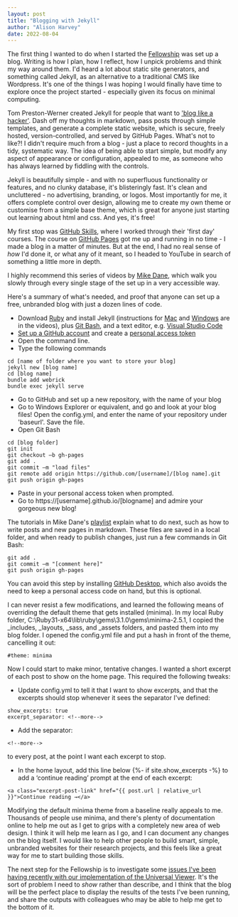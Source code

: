 ```yaml
---
layout: post
title: "Blogging with Jekyll"
author: "Alison Harvey"
date: 2022-08-04
---
```

The first thing I wanted to do when I started the [Fellowship](https://aeh0.github.io/experiiiments/about/) was set up a blog. Writing is how I plan, how I reflect, how I unpick problems and think my way around them. I'd heard a lot about static site generators, and something called Jekyll, as an alternative to a traditional CMS like Wordpress. It's one of the things I was hoping I would finally have time to explore once the project started - especially given its focus on minimal computing.

Tom Preston-Werner created Jekyll for people that want to ['blog like a hacker'](https://tom.preston-werner.com/2008/11/17/blogging-like-a-hacker.html). Dash off my thoughts in markdown, pass posts through simple templates, and generate a complete static website, which is secure, freely hosted, version-controlled, and served by GitHub Pages. What's not to like?! I didn't require much from a blog - just a place to record thoughts in a tidy, systematic way. The idea of being able to start simple, but modify any aspect of appearance or configuration, appealed to me, as someone who has always learned by fiddling with the controls.
<!--more-->

Jekyll is beautifully simple - and with no superfluous functionality or features, and no clunky database, it's blisteringly fast. It's clean and uncluttered - no advertising, branding, or logos. Most importantly for me, it offers complete control over design, allowing me to create my own theme or customise from a simple base theme, which is great for anyone just starting out learning about html and css. And yes, it's free!

My first stop was [GitHub Skills](https://github.com/skills), where I worked through their 'first day' courses. The course on [GitHub Pages](https://github.com/skills/github-pages) got me up and running in no time - I made a blog in a matter of minutes. But at the end, I had no real sense of *how* I'd done it, or what any of it meant, so I headed to YouTube in search of something a little more in depth.

I highly recommend this series of videos by [Mike Dane](https://www.youtube.com/playlist?list=PLLAZ4kZ9dFpOPV5C5Ay0pHaa0RJFhcmcB), which walk you slowly through every single stage of the set up in a very accessible way.

Here's a summary of what's needed, and proof that anyone can set up a free, unbranded blog with just a dozen lines of code. 

* Download [Ruby](https://rubyinstaller.org/downloads/) and install Jekyll (instructions for [Mac](https://www.youtube.com/watch?v=WhrU9m82Wm8&list=PLLAZ4kZ9dFpOPV5C5Ay0pHaa0RJFhcmcB&index=2) and [Windows](https://www.youtube.com/watch?v=LfP7Y9Ja6Qc&list=PLLAZ4kZ9dFpOPV5C5Ay0pHaa0RJFhcmcB&index=3) are in the videos), plus [Git Bash](https://gitforwindows.org/), and a text editor, e.g. [Visual Studio Code](https://code.visualstudio.com/Download) 
* [Set up a GitHub account](https://docs.github.com/en/get-started/signing-up-for-github/signing-up-for-a-new-github-account) and create a [personal access token](https://docs.github.com/en/authentication/keeping-your-account-and-data-secure/creating-a-personal-access-token)
* Open the command line.
* Type the following commands
```
cd [name of folder where you want to store your blog]
jekyll new [blog name]
cd [blog name]
bundle add webrick
bundle exec jekyll serve
```
* Go to GitHub and set up a new repository, with the name of your blog
* Go to Windows Explorer or equivalent, and go and look at your blog files! Open the config.yml, and enter the name of your repository under 'baseurl'. Save the file.
* Open Git Bash
```
cd [blog folder]
git init
git checkout –b gh-pages
git add .
git commit –m "load files"
git remote add origin https://github.com/[username]/[blog name].git
git push origin gh-pages
```
* Paste in your personal access token when prompted.
* Go to https://[username].github.io/[blogname] and admire your gorgeous new blog!

The tutorials in Mike Dane's [playlist](https://www.youtube.com/playlist?list=PLLAZ4kZ9dFpOPV5C5Ay0pHaa0RJFhcmcB) explain what to do next, such as how to write posts and new pages in markdown. These files are saved in a local folder, and when ready to publish changes, just run a few commands in Git Bash:
```
git add . 
git commit –m "[comment here]" 
git push origin gh-pages 
```
You can avoid this step by installing [GitHub Desktop](https://desktop.github.com/), which also avoids the need to keep a personal access code on hand, but this is optional.

I can never resist a few modifications, and learned the following means of overriding the default theme that gets installed (minima). In my local Ruby folder, C:\Ruby31-x64\lib\ruby\gems\3.1.0\gems\minima-2.5.1, I copied the _includes, _layouts, _sass, and _assets folders, and pasted them into my blog folder. I opened the config.yml file and put a hash in front of the theme, cancelling it out:
```
#theme: minima
```
Now I could start to make minor, tentative changes. I wanted a short excerpt of each post to show on the home page. This required the following tweaks:
* Update config.yml to tell it that I want to show excerpts, and that the excerpts should stop whenever it sees the separator I've defined:

```
show_excerpts: true
excerpt_separator: <!--more--> 
```
* Add the separator:

```
<!--more-->
```
to every post, at the point I want each excerpt to stop. 
* In the home layout, add this line below {%- if site.show_excerpts -%} to add a ‘continue reading’ prompt at the end of each excerpt:

```
<a class="excerpt-post-link" href="{{ post.url | relative_url }}">Continue reading →</a> 
```
Modifying the default minima theme from a baseline really appeals to me. Thousands of people use minima, and there's plenty of documentation online to help me out as I get to grips with a completely new area of web design. I think it will help me learn as I go, and I can document any changes on the blog itself. I would like to help other people to build smart, simple, unbranded websites for their research projects, and this feels like a great way for me to start building those skills.

The next step for the Fellowship is to investigate some [issues I've been having recently with our implementation of the Universal Viewer](https://aeh0.github.io/experiiiments/2022/08/08/universal-viewer.html). It's the sort of problem I need to *show* rather than describe, and I think that the blog will be the perfect place to display the results of the tests I've been running, and share the outputs with colleagues who may be able to help me get to the bottom of it.